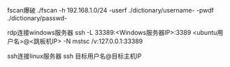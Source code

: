 fscan爆破
./fscan -h 192.168.1.0/24 -userf ./dictionary/username- -pwdf ./dictionary/passwd-

rdp连接windows服务器
ssh -L 33389:<Windows服务器IP>:3389 <ubuntu用户名>@<跳板机IP> -N
mstsc /v:127.0.0.1:33389

ssh连接linux服务器
ssh 目标用户名@目标主机IP